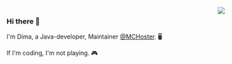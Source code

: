 <img align='right' src="https://github-readme-stats.vercel.app/api?username=sliine&show_icons=true">

### Hi there 👋
I'm Dima, a Java-developer, Maintainer [@MCHoster](https://github.com/mc-hoster). 🖥

If I'm coding, I'm not playing. 🎮

<!--
**/** is a ✨ _special_ ✨ repository because its `README.md` (this file) appears on your GitHub profile.

Here are some ideas to get you started:

- 🔭 I’m currently working on ...
- 🌱 I’m currently learning ...
- 👯 I’m looking to collaborate on ...
- 🤔 I’m looking for help with ...
- 💬 Ask me about ...
- 📫 How to reach me: ...
- 😄 Pronouns: ...
- ⚡ Fun fact: ...
-->

